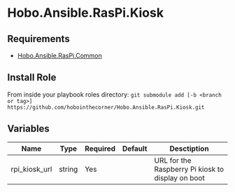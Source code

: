 # Hobo.Ansible.RasPi.Kiosk

## Requirements
* [Hobo.Ansible.RasPi.Common](https://github.com/hobointhecorner/Hobo.Ansible.RasPi.Common)

## Install Role
From inside your playbook roles directory:
`git submodule add [-b <branch or tag>] https://github.com/hobointhecorner/Hobo.Ansible.RasPi.Kiosk.git`

## Variables
| Name          | Type   | Required | Default | Desctiption |
|---------------|--------|----------|---------|-------------|
| rpi_kiosk_url | string | Yes      |         | URL for the Raspberry Pi kiosk to display on boot |
